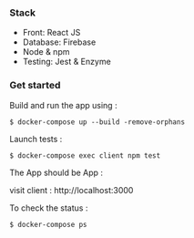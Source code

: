 ### Stack

- Front: React JS
- Database: Firebase
- Node & npm
- Testing: Jest & Enzyme

### Get started

Build and run the app using :

`$ docker-compose up --build -remove-orphans`

Launch tests :

`$ docker-compose exec client npm test`


The App should be App :

visit client : http://localhost:3000


To check the status :

`$ docker-compose ps`
